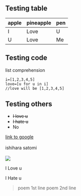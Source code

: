 ## Testing table

 apple | pineapple | pen 
 ----- | --------- | ---
 I     | Love      | U
 U     | Love      | Me
 
## Testing code
 
list comprehension
 
```
i=[1,2,3,4,5]
love=[u for u in i]
//love will be [1,2,3,4,5]
```

## Testing others

- ~~I love u~~
- ~~I hate u~~
- No

[link to google](http://www.google.com)<br><br>
ishihara satomi<br><br>
![](https://www.famousbirthdays.com/faces/ishihara-satomi-image.jpg)<br>

I Love u

I Hate u

> poem 1st line
> poem 2nd line

